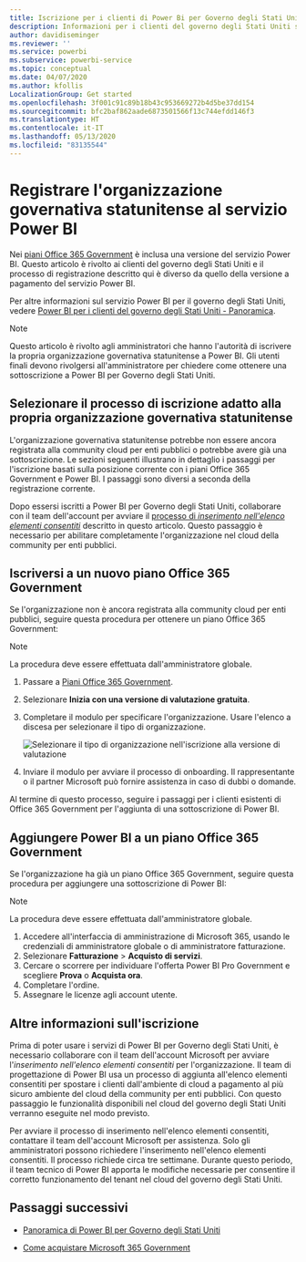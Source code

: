 ```yaml
---
title: Iscrizione per i clienti di Power Bi per Governo degli Stati Uniti
description: Informazioni per i clienti del governo degli Stati Uniti su come iscriversi a Power BI per accedere al cloud della community per enti pubblici.
author: davidiseminger
ms.reviewer: ''
ms.service: powerbi
ms.subservice: powerbi-service
ms.topic: conceptual
ms.date: 04/07/2020
ms.author: kfollis
LocalizationGroup: Get started
ms.openlocfilehash: 3f001c91c89b18b43c953669272b4d5be37dd154
ms.sourcegitcommit: bfc2baf862aade6873501566f13c744efdd146f3
ms.translationtype: HT
ms.contentlocale: it-IT
ms.lasthandoff: 05/13/2020
ms.locfileid: "83135544"
---
```

# <a name="enroll-your-us-government-organization-in-the-power-bi-service"></a>Registrare l'organizzazione governativa statunitense al servizio Power BI

Nei [piani Office 365 Government](https://www.microsoft.com/microsoft-365/government/compare-office-365-government-plans?rtc=1) è inclusa una versione del servizio Power BI. Questo articolo è rivolto ai clienti del governo degli Stati Uniti e il processo di registrazione descritto qui è diverso da quello della versione a pagamento del servizio Power BI.

Per altre informazioni sul servizio Power BI per il governo degli Stati Uniti, vedere [Power BI per i clienti del governo degli Stati Uniti - Panoramica](service-govus-overview.md).

> [!NOTE]
> Questo articolo è rivolto agli amministratori che hanno l'autorità di iscrivere la propria organizzazione governativa statunitense a Power BI. Gli utenti finali devono rivolgersi all'amministratore per chiedere come ottenere una sottoscrizione a Power BI per Governo degli Stati Uniti.
> 
> 

## <a name="select-the-right-sign-up-process-for-your-us-government-organization"></a>Selezionare il processo di iscrizione adatto alla propria organizzazione governativa statunitense

L'organizzazione governativa statunitense potrebbe non essere ancora registrata alla community cloud per enti pubblici o potrebbe avere già una sottoscrizione. Le sezioni seguenti illustrano in dettaglio i passaggi per l'iscrizione basati sulla posizione corrente con i piani Office 365 Government e Power BI. I passaggi sono diversi a seconda della registrazione corrente.

Dopo essersi iscritti a Power BI per Governo degli Stati Uniti, collaborare con il team dell'account per avviare il [processo di *inserimento nell'elenco elementi consentiti*](#additional-signup-information) descritto in questo articolo. Questo passaggio è necessario per abilitare completamente l'organizzazione nel cloud della community per enti pubblici.

## <a name="sign-up-for-a-new-office-365-government-plan"></a>Iscriversi a un nuovo piano Office 365 Government

Se l'organizzazione non è ancora registrata alla community cloud per enti pubblici, seguire questa procedura per ottenere un piano Office 365 Government:

> [!NOTE]
> La procedura deve essere effettuata dall'amministratore globale.
>

1. Passare a [Piani Office 365 Government](https://products.office.com/government/office-365-web-services-for-government).
2. Selezionare **Inizia con una versione di valutazione gratuita**.
3. Completare il modulo per specificare l'organizzazione. Usare l'elenco a discesa per selezionare il tipo di organizzazione.

   ![Selezionare il tipo di organizzazione nell'iscrizione alla versione di valutazione](media/service-govus-signup/gcc-trial-signup.png)

4. Inviare il modulo per avviare il processo di onboarding. Il rappresentante o il partner Microsoft può fornire assistenza in caso di dubbi o domande.

Al termine di questo processo, seguire i passaggi per i clienti esistenti di Office 365 Government per l'aggiunta di una sottoscrizione di Power BI.

## <a name="add-power-bi-to-an-office-365-government-plan"></a>Aggiungere Power BI a un piano Office 365 Government

Se l'organizzazione ha già un piano Office 365 Government, seguire questa procedura per aggiungere una sottoscrizione di Power BI:

> [!NOTE]
> La procedura deve essere effettuata dall'amministratore globale.
> 
> 

1. Accedere all'interfaccia di amministrazione di Microsoft 365, usando le credenziali di amministratore globale o di amministratore fatturazione.
2. Selezionare **Fatturazione** > **Acquisto di servizi**.
4. Cercare o scorrere per individuare l'offerta Power BI Pro Government e scegliere **Prova** o **Acquista ora**.
5. Completare l'ordine.
6. Assegnare le licenze agli account utente.

## <a name="additional-signup-information"></a>Altre informazioni sull'iscrizione

Prima di poter usare i servizi di Power BI per Governo degli Stati Uniti, è necessario collaborare con il team dell'account Microsoft per avviare l'*inserimento nell'elenco elementi consentiti* per l'organizzazione. Il team di progettazione di Power BI usa un processo di aggiunta all'elenco elementi consentiti per spostare i clienti dall'ambiente di cloud a pagamento al più sicuro ambiente del cloud della community per enti pubblici. Con questo passaggio le funzionalità disponibili nel cloud del governo degli Stati Uniti verranno eseguite nel modo previsto. 

Per avviare il processo di inserimento nell'elenco elementi consentiti, contattare il team dell'account Microsoft per assistenza. Solo gli amministratori possono richiedere l'inserimento nell'elenco elementi consentiti. Il processo richiede circa tre settimane. Durante questo periodo, il team tecnico di Power BI apporta le modifiche necessarie per consentire il corretto funzionamento del tenant nel cloud del governo degli Stati Uniti.


## <a name="next-steps"></a>Passaggi successivi

* [Panoramica di Power BI per Governo degli Stati Uniti](service-govus-overview.md)
- [Come acquistare Microsoft 365 Government](https://docs.microsoft.com/office365/servicedescriptions/office-365-platform-service-description/office-365-us-government/microsoft-365-government-how-to-buy#how-do-i-buy-microsoft-365-government)